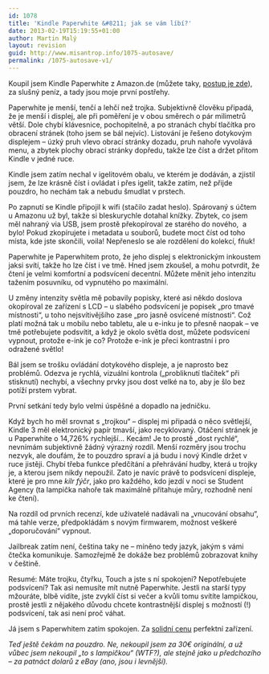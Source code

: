 ```yaml
---
id: 1078
title: 'Kindle Paperwhite &#8211; jak se vám líbí?'
date: 2013-02-19T15:19:55+01:00
author: Martin Malý
layout: revision
guid: http://www.misantrop.info/1075-autosave/
permalink: /1075-autosave-v1/
---
```

Koupil jsem Kindle Paperwhite z Amazon.de (můžete taky, [postup je zde](http://www.misantrop.info/kindle-paperwhite-za-malo-penez/)), za slušný peníz, a tady jsou moje první postřehy.

<!--more-->

Paperwhite je menší, tenčí a lehčí než trojka. Subjektivně člověku připadá, že je menší i displej, ale při poměření je v obou směrech o pár milimetrů větší. Dole chybí klávesnice, pochopitelně, a po stranách chybí tlačítka pro obracení stránek (toho jsem se bál nejvíc). Listování je řešeno dotykovým displejem &#8211; úzký pruh vlevo obrací stránky dozadu, pruh nahoře vyvolává menu, a zbytek plochy obrací stránky dopředu, takže lze číst a držet přitom Kindle v jedné ruce.

Kindle jsem zatím nechal v igelitovém obalu, ve kterém je dodáván, a zjistil jsem, že lze krásně číst i ovládat i přes igelit, takže zatím, než přijde pouzdro, ho nechám tak a nebudu šmudlat v prstech.

Po zapnutí se Kindle připojil k wifi (stačilo zadat heslo). Spárovaný s účtem u Amazonu už byl, takže si bleskurychle dotahal knížky. Zbytek, co jsem měl nahraný via USB, jsem prostě překopíroval ze starého do nového,  a bylo! Pokud zkopírujete i metadata u souborů, budete moct číst od toho místa, kde jste skončili, voila! Nepřeneslo se ale rozdělení do kolekcí, fňuk!

Paperwhite je Paperwhitem proto, že jeho displej s elektronickým inkoustem jaksi svítí, takže ho lze číst i ve tmě. Hned jsem zkoušel, a mohu potvrdit, že čtení je velmi komfortní a podsvícení decentní. Můžete měnit jeho intenzitu tažením posuvníku, od vypnutého po maximální.

U změny intenzity světla mě pobavily popisky, které asi někdo doslova okopíroval ze zařízení s LCD &#8211; u slabého podsvícení je popisek &#8222;pro tmavé místnosti&#8220;, u toho nejsvítivějšího zase &#8222;pro jasně osvícené místnosti&#8220;. Což platí možná tak u mobilu nebo tabletu, ale u e-inku je to přesně naopak &#8211; ve tmě potřebujete podsvítit, a když je okolo světla dost, můžete podsvícení vypnout, protože e-ink je co? Protože e-ink je přeci kontrastní i pro odražené světlo!

Bál jsem se trošku ovládání dotykového displeje, a je naprosto bez problémů. Odezva je rychlá, vizuální kontrola (&#8222;probliknutí tlačítek&#8220; při stisknutí) nechybí, a všechny prvky jsou dost velké na to, aby je šlo bez potíží prstem vybrat.

První setkání tedy bylo velmi úspěšné a dopadlo na jedničku.

Když bych ho měl srovnat s &#8222;trojkou&#8220; &#8211; displej mi připadá o něco světlejší, Kindle 3 měl elektronický papír tmavší, jako recyklovaný. Otáčení stránek je u Paperwhite o 14,726% rychlejší&#8230; Kecám! Je to prostě &#8222;dost rychlé&#8220;, nevnímám subjektivně žádný výrazný rozdíl. Menší rozměry jsou trochu nezvyk, ale doufám, že to pouzdro spraví a já budu i nový Kindle držet v ruce jistěji. Chybí třeba funkce předčítání a přehrávání hudby, která u trojky je, a kterou jsem nikdy nepoužil. Zato je navíc právě to podsvícení displeje, které je pro mne _kilr fýčr_, jako pro každého, kdo jezdí v noci se Student Agency (ta lampička nahoře tak maximálně přitahuje můry, rozhodně není ke čtení).

Na rozdíl od prvních recenzí, kde uživatelé nadávali na &#8222;vnucování obsahu&#8220;, má tahle verze, předpokládám s novým firmwarem, možnost veškeré &#8222;doporučování&#8220; vypnout.

Jailbreak zatím není, čeština taky ne &#8211; míněno tedy jazyk, jakým s vámi čtečka komunikuje. Samozřejmě že dokáže bez problémů zobrazovat knihy v češtině.

Resumé: Máte trojku, čtyřku, Touch a jste s ní spokojeni? Nepotřebujete podsvícení? Tak asi nemusíte mít nutně Paperwhite. Jestli na starší typy mžouráte, blbě vidíte, jste zvyklí číst si večer a kvůli tomu svítíte lampičkou, prostě jestli z nějakého důvodu chcete kontrastnější displej s možností (!) podsvícení, tak asi není proč váhat.

Já jsem s Paperwhitem zatím spokojen. Za [solidní cenu](http://www.misantrop.info/kindle-paperwhite-za-malo-penez/) perfektní zařízení.

_Teď ještě čekám na pouzdro. Ne, nekoupil jsem za 30€ originální, a už vůbec jsem nekoupil &#8222;to s lampičkou&#8220; (WTF?), ale stejně jako u předchozího &#8211; za patnáct dolarů z eBay (ano, jsou i levnější)._